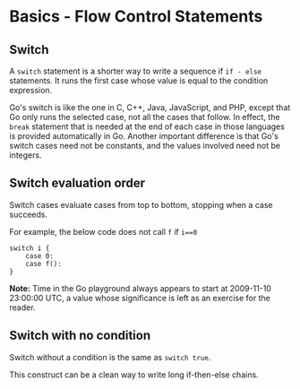 # Basics - Flow Control Statements

## Switch

A `switch` statement is a shorter way to write a sequence if `if - else` statements. It runs the first case whose value is equal to the condition expression.

Go's switch is like the one in C, C++, Java, JavaScript, and PHP, except that Go only runs the selected case, not all the cases that follow. In effect, the `break` statement that is needed at the end of each case in those languages is provided automatically in Go. Another important difference is that Go's switch cases need not be constants, and the values involved need not be integers.

## Switch evaluation order

Switch cases evaluate cases from top to bottom, stopping when a case succeeds. 

For example, the below code does not call `f` if `i==0`
```
switch i {
    case 0:
    case f():
}
```

**Note:** Time in the Go playground always appears to start at 2009-11-10 23:00:00 UTC, a value whose significance is left as an exercise for the reader.

## Switch with no condition

Switch without a condition is the same as `switch true`.

This construct can be a clean way to write long if-then-else chains.